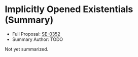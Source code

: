 # Implicitly Opened Existentials (Summary)

* Full Proposal: [SE-0352](https://github.com/apple/swift-evolution/blob/main/proposals/0352-implicit-open-existentials.md)
* Summary Author: TODO

Not yet summarized.
